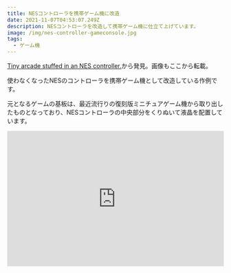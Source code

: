 ```yaml
---
title: NESコントローラを携帯ゲーム機に改造
date: 2021-11-07T04:53:07.249Z
description: NESコントローラを改造して携帯ゲーム機に仕立て上げています。
image: /img/nes-controller-gameconsole.jpg
tags:
  - ゲーム機
---
```

[Tiny arcade stuffed in an NES controller.](https://hackaday.io/project/171204-tiny-arcade-stuffed-in-an-nes-controller)から発見。画像もここから転載。

使わなくなったNESのコントローラを携帯ゲーム機として改造している作例です。

元となるゲームの基板は、最近流行りの復刻版ミニチュアゲーム機から取り出したものとなっており、NESコントローラの中央部分をくりぬいて液晶を配置しています。

<iframe width="100%" height="315" src="https://www.youtube.com/embed/vBjUxBrAsMQ" title="YouTube video player" frameborder="0" allow="accelerometer; autoplay; clipboard-write; encrypted-media; gyroscope; picture-in-picture" allowfullscreen></iframe>
